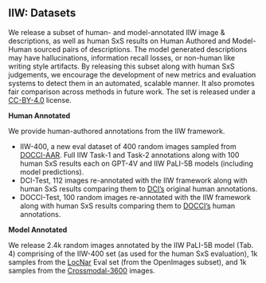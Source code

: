 ## IIW: Datasets
We release a subset of human- and model-annotated IIW image & descriptions, as well as human SxS results on Human Authored and Model-Human sourced pairs of descriptions. The model generated descriptions may have hallucinations, information recall losses, or non-human like writing style artifacts. By releasing this subset along with human SxS judgements, we encourage the development of new metrics and evaluation systems to detect them in an automated, scalable manner. It also promotes fair comparison across methods in future work. The set is released under a [CC-BY-4.0](https://creativecommons.org/licenses/by/4.0/) license.

<b>Human Annotated</b> 

We provide human-authored annotations from the IIW
framework.
<ul>
  <li>IIW-400, a new eval dataset of 400 random images sampled from <a href="https://arxiv.org/abs/2404.19753">DOCCI-AAR</a>. Full IIW Task-1 and Task-2 annotations along with 100 human SxS results each on GPT-4V and IIW PaLI-5B models (including model predictions).</li>
  <li>DCI-Test, 112 images re-annotated with the IIW framework along with human SxS results comparing them to <a href="https://arxiv.org/abs/2312.08578">DCI’s</a> original human annotations.</li> 
  <li>DOCCI-Test, 100 random images re-annotated with the IIW framework along with human SxS results comparing them to <a href="https://arxiv.org/abs/2404.19753">DOCCI’s</a> human annotations.</li>
</ul>

<b>Model Annotated</b> 

We release 2.4k random images annotated by the IIW PaLI-5B model (Tab. 4) comprising of the IIW-400 set (as used for the human SxS evaluation), 1k samples from the <a href="https://arxiv.org/abs/1912.03098">LocNar</a> Eval set (from the OpenImages subset), and 1k samples from the <a href="https://arxiv.org/abs/2205.12522">Crossmodal-3600</a> images.

